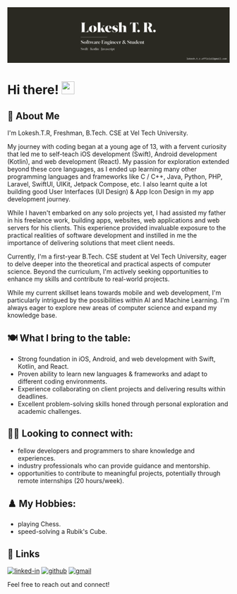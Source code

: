 
<!--
**lokesh-tr/lokesh-tr** is a ✨ _special_ ✨ repository because its `README.md` (this file) appears on your GitHub profile.

Here are some ideas to get you started:

- 🔭 I’m currently working on ...
- 🌱 I’m currently learning ...
- 👯 I’m looking to collaborate on ...
- 🤔 I’m looking for help with ...
- 💬 Ask me about ...
- 📫 How to reach me: ...
- 😄 Pronouns: ...
- ⚡ Fun fact: ...
-->

<img src="./banner.png" />

# Hi there! <img src="https://media.giphy.com/media/hvRJCLFzcasrR4ia7z/giphy.gif" width="29px" height="29px" />

## 🚀 About Me
I'm Lokesh.T.R, Freshman, B.Tech. CSE at Vel Tech University.

My journey with coding began at a young age of 13, with a fervent curiosity that led me to self-teach iOS development (Swift), Android development (Kotlin), and web development (React). My passion for exploration extended beyond these core languages, as I ended up learning many other programming languages and frameworks like C / C++, Java, Python, PHP, Laravel, SwiftUI, UIKit, Jetpack Compose, etc. I also learnt quite a lot building good User Interfaces (UI Design) & App Icon Design in my app development journey.

While I haven't embarked on any solo projects yet, I had assisted my father in his freelance work, building apps, websites, web applications and web servers for his clients. This experience provided invaluable exposure to the practical realities of software development and instilled in me the importance of delivering solutions that meet client needs.

Currently, I'm a first-year B.Tech. CSE student at Vel Tech University, eager to delve deeper into the theoretical and practical aspects of computer science. Beyond the curriculum, I'm actively seeking opportunities to enhance my skills and contribute to real-world projects.

While my current skillset leans towards mobile and web development, I'm particularly intrigued by the possibilities within AI and Machine Learning. I'm always eager to explore new areas of computer science and expand my knowledge base.

## 🍽️ What I bring to the table:
 - Strong foundation in iOS, Android, and web development with Swift, Kotlin, and React.
 - Proven ability to learn new languages & frameworks and adapt to different coding environments.
 - Experience collaborating on client projects and delivering results within deadlines.
 - Excellent problem-solving skills honed through personal exploration and academic challenges.

## 🤝🏻 Looking to connect with:
 - fellow developers and programmers to share knowledge and experiences.
 - industry professionals who can provide guidance and mentorship.
 - opportunities to contribute to meaningful projects, potentially through remote internships (20 hours/week).


## ♟️ My Hobbies:
 - playing Chess.
 - speed-solving a Rubik's Cube.


<!--
## 🏅 Achievements
-   📝 **** at __ (Date)
-->

<!--
## 🛠️ Skills
-->

## 🔗 Links

[![linked-in](https://img.shields.io/badge/Linked_In-0077B5?style=for-the-badge&logo=LinkedIn&logoColor=white)](https://www.linkedin.com/in/lokesh-t-r-5891252a0/)
[![github](https://img.shields.io/badge/GitHub-000000?style=for-the-badge&logo=GitHub&logoColor=white)](https://github.com/lokesh-tr)
[![gmail](https://img.shields.io/badge/Gmail-D14836?style=for-the-badge&logo=Gmail&logoColor=white)](mailto:lokesh.t.r.official@gmail.com)

Feel free to reach out and connect!
